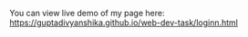 You can view live demo of my page here: https://guptadivyanshika.github.io/web-dev-task/loginn.html
